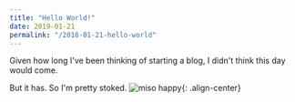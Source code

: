 ```yaml
---
title: "Hello World!"
date: 2019-01-21
permalink: "/2018-01-21-hello-world"
---
```

Given how long I've been thinking of starting a blog, I didn't think this day would come.

But it has. So I'm pretty stoked.
![miso happy](https://media.giphy.com/media/2AilMg2L8rTAA/giphy.gif){: .align-center}
